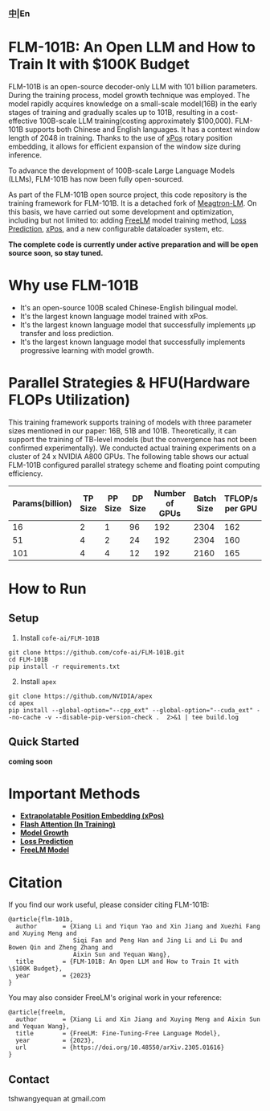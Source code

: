 ### [中](README_zh.md)|En


# FLM-101B: An Open LLM and How to Train It with \$100K Budget

FLM-101B is an open-source decoder-only LLM with 101 billion parameters. During the training process, model growth technique was employed. The model rapidly acquires knowledge on a small-scale model(16B) in the early stages of training and gradually scales up to 101B, resulting in a cost-effective 100B-scale LLM training(costing approximately $100,000).
FLM-101B supports both Chinese and English languages. It has a context window length of 2048 in training. Thanks to the use of [xPos](https://arxiv.org/pdf/2212.10554.pdf) rotary position embedding, it allows for efficient expansion of the window size during inference.

To advance the development of 100B-scale Large Language Models (LLMs), FLM-101B has now been fully open-sourced.

As part of the FLM-101B open source project, this code repository is the training framework for FLM-101B. It is a detached fork of [Meagtron-LM](https://github.com/NVIDIA/Megatron-LM). On this basis, we have carried out some development and optimization, including but not limited to: adding [FreeLM](https://arxiv.org/pdf/2305.01616.pdf) model training method, [Loss Prediction](https://arxiv.org/abs/2304.06875), [xPos](https://arxiv.org/pdf/2212.10554.pdf), and a new configurable dataloader system, etc.

**The complete code is currently under active preparation and will be open source soon, so stay tuned.**

# Why use FLM-101B

- It's an open-source 100B scaled Chinese-English bilingual model.
- It's the largest known language model trained with xPos.
- It's the largest known language model that successfully implements μp transfer and loss prediction.
- It's the largest known language model that successfully implements progressive learning with model growth.


# Parallel Strategies & HFU(Hardware FLOPs Utilization)
This training framework supports training of models with three parameter sizes mentioned in our paper: 16B, 51B and 101B. Theoretically, it can support the training of TB-level models (but the convergence has not been confirmed experimentally). We conducted actual training experiments on a cluster of 24 x NVIDIA A800 GPUs. The following table shows our actual FLM-101B configured parallel strategy scheme and floating point computing efficiency.

| **Params(billion)** | **TP Size**  | **PP Size**  | **DP Size**  | **Number of GPUs**  | **Batch Size**  | **TFLOP/s per GPU**  | **GPU Utilization**  |
|---------------------|--------------|--------------|--------------|---------------------|-----------------|----------------------|----------------------|
| 16                  | 2            | 1            | 96           | 192                 | 2304            | 162                  | 51.90%               | 
| 51                  | 4            | 2            | 24           | 192                 | 2304            | 160                  | 51.30%               | 
| 101                 | 4            | 4            | 12           | 192                 | 2160            | 165                  | 52.88%               | 

# How to Run

## Setup
1. Install `cofe-ai/FLM-101B`
```
git clone https://github.com/cofe-ai/FLM-101B.git
cd FLM-101B
pip install -r requirements.txt
```

2. Install `apex`

```
git clone https://github.com/NVIDIA/apex
cd apex
pip install --global-option="--cpp_ext" --global-option="--cuda_ext" --no-cache -v --disable-pip-version-check .  2>&1 | tee build.log
```

## Quick Started

**coming soon**

# Important Methods

- **[Extrapolatable Position Embedding (xPos)](https://arxiv.org/pdf/2212.10554.pdf)**
- **[Flash Attention (In Training)](https://arxiv.org/pdf/2205.14135.pdf)**
- **[Model Growth](https://arxiv.org/pdf/2305.02869.pdf)**
- **[Loss Prediction](https://arxiv.org/abs/2304.06875)**
- **[FreeLM Model](https://arxiv.org/pdf/2305.01616.pdf)**


# Citation

If you find our work useful, please consider citing FLM-101B:
```
@article{flm-101b,
  author       = {Xiang Li and Yiqun Yao and Xin Jiang and Xuezhi Fang and Xuying Meng and
                  Siqi Fan and Peng Han and Jing Li and Li Du and Bowen Qin and Zheng Zhang and
                  Aixin Sun and Yequan Wang},
  title        = {FLM-101B: An Open LLM and How to Train It with \$100K Budget},
  year         = {2023}
}
```

You may also consider FreeLM's original work in your reference:
```
@article{freelm,
  author       = {Xiang Li and Xin Jiang and Xuying Meng and Aixin Sun and Yequan Wang},
  title        = {FreeLM: Fine-Tuning-Free Language Model},
  year         = {2023},
  url          = {https://doi.org/10.48550/arXiv.2305.01616}
}
```

## Contact

tshwangyequan at gmail.com